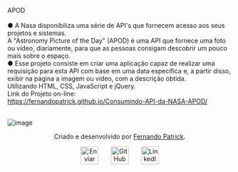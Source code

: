 APOD<br/><br/>
● A Nasa disponibiliza uma série de API's que fornecem acesso aos seus projetos e sistemas.<br/>
A "Astronomy Picture of the Day" (APOD) é uma API que fornece uma foto ou vídeo,
diariamente, para que as pessoas consigam descobrir um pouco mais sobre o espaço.<br/>
● Esse projeto consiste em criar uma aplicação capaz de realizar uma requisição
para esta API com base em uma data específica e, a partir disso, exibir na página a
imagem ou vídeo, com a descrição obtida.<br/>
Utilizando HTML, CSS, JavaScript e jQuery.
<br/>
Link do Projeto on-line:
<br/>
https://fernandopatrick.github.io/Consumindo-API-da-NASA-APOD/
<br/><br/>


![image](https://user-images.githubusercontent.com/78447989/168388516-8058d5f8-7481-4c43-98ad-41ec6653454f.png)


<div id="autor" align="center">

  Criado e desenvolvido por [Fernando Patrick](https://www.linkedin.com/in/fernandopatrick/).

 <div align="center"> 
  <a href="mailto:fernando_lopes27@hotmail.com"><img src="https://cdn-icons-png.flaticon.com/512/552/552486.png" height="40em" title="Enviar E-mail"></a>
   &nbsp;&nbsp;&nbsp;&nbsp;&nbsp;
  <a href="https://github.com/FernandoPatrick" target="_blank"><img src="https://cdn-icons-png.flaticon.com/512/733/733553.png" height="40em" title="GitHub de FernandoPatrick"></a>
   &nbsp;&nbsp;&nbsp;&nbsp;&nbsp;
  <a href="https://www.linkedin.com/in/fernandopatrick/" target="_blank"><img src="https://cdn-icons-png.flaticon.com/512/145/145807.png" height="40em" title="LinkedIn de Fernando"></a>
  </div>
</div>
